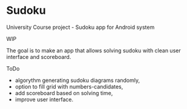 # Sudoku
University Course project - Sudoku app for Android system

WIP

The goal is to make an app that allows solving sudoku with clean user interface and scoreboard.

ToDo
- algorythm generating sudoku diagrams randomly,
- option to fill grid with numbers-candidates,
- add scoreboard based on solving time,
- improve user interface.
